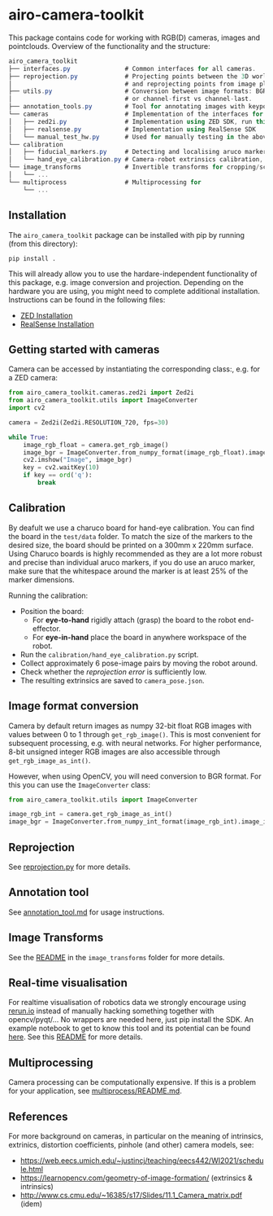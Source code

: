 # airo-camera-toolkit
This package contains code for working with RGB(D) cameras, images and pointclouds.
Overview of the functionality and the structure:
```cs
airo_camera_toolkit
├── interfaces.py               # Common interfaces for all cameras.
├── reprojection.py             # Projecting points between the 3D world and images
│                               # and reprojecting points from image plane to world
├── utils.py                    # Conversion between image formats: BGR to RGB, int to float, etc.
│                               # or channel-first vs channel-last.
├── annotation_tools.py         # Tool for annotating images with keypoints, lines, etc.
└── cameras                     # Implementation of the interfaces for real cameras
│   ├── zed2i.py                # Implementation using ZED SDK, run this file to test your ZED Installation
│   ├── realsense.py            # Implementation using RealSense SDK
│   └── manual_test_hw.py       # Used for manually testing in the above implementations.
└── calibration
│   ├── fiducial_markers.py     # Detecting and localising aruco markers and charuco boards
│   └── hand_eye_calibration.py # Camera-robot extrinsics calibration, eye-in-hand and eye-to-hand
└── image_transforms            # Invertible transforms for cropping/scaling images with keypoints
│   └── ...
└── multiprocess                # Multiprocessing for
    └── ...

```

## Installation
The `airo_camera_toolkit` package can be installed with pip by running (from this directory):
```
pip install .
```
This will already allow you to use the hardare-independent functionality of this package, e.g. image conversion and projection.
Depending on the hardware you are using, you might need to complete additional installation.
Instructions can be found in the following files:
* [ZED Installation](airo_camera_toolkit/cameras/zed_installation.md)
* [RealSense Installation](airo_camera_toolkit/cameras/realsense_installation.md)

## Getting started with cameras
Camera can be accessed by instantiating the corresponding class:, e.g. for a ZED camera:
```python
from airo_camera_toolkit.cameras.zed2i import Zed2i
from airo_camera_toolkit.utils import ImageConverter
import cv2

camera = Zed2i(Zed2i.RESOLUTION_720, fps=30)

while True:
    image_rgb_float = camera.get_rgb_image()
    image_bgr = ImageConverter.from_numpy_format(image_rgb_float).image_in_opencv_format
    cv2.imshow("Image", image_bgr)
    key = cv2.waitKey(10)
    if key == ord('q'):
        break
```

## Calibration
By deafult we use a charuco board for hand-eye calibration.
 You can find the board in the `test/data` folder.
 To match the size of the markers to the desired size, the board should be printed on a 300mm x 220mm surface.
 Using Charuco boards is highly recommended as they are a lot more robust and precise than individual aruco markers, if you do use an aruco marker, make sure that the whitespace around the marker is at least 25% of the marker dimensions.

Running the calibration:
* Position the board:
    * For **eye-to-hand** rigidly attach (grasp) the board to the robot end-effector.
    * For **eye-in-hand** place the board in anywhere workspace of the robot.
* Run the `calibration/hand_eye_calibration.py` script.
* Collect approximately 6 pose-image pairs by moving the robot around.
* Check whether the *reprojection error* is sufficiently low.
* The resulting extrinsics are saved to `camera_pose.json`.

## Image format conversion
Camera by default return images as numpy 32-bit float RGB images with values between 0 to 1 through `get_rgb_image()`.
This is most convenient for subsequent processing, e.g. with neural networks.
For higher performance, 8-bit unsigned integer RGB images are also accessible through `get_rgb_image_as_int()`.

However, when using OpenCV, you will need conversion to BGR format.
For this you can use the `ImageConverter` class:
```python
from airo_camera_toolkit.utils import ImageConverter

image_rgb_int = camera.get_rgb_image_as_int()
image_bgr = ImageConverter.from_numpy_int_format(image_rgb_int).image_in_opencv_format
```


## Reprojection

See [reprojection.py](./airo_camera_toolkit/reprojection.py) for more details.

## Annotation tool

See [annotation_tool.md](./airo_camera_toolkit/annotation_tool.md) for usage instructions.

## Image Transforms

See the [README](./airo_camera_toolkit/image_transforms/README.md) in the `image_transforms` folder for more details.

## Real-time visualisation
For realtime visualisation of robotics data we  strongly encourage using [rerun.io](https://www.rerun.io/) instead of manually hacking something together with opencv/pyqt/... No wrappers are needed here, just pip install the SDK. An example notebook to get to know this tool and its potential can be found [here](docs/rerun-zed-example.ipynb).
See this [README](./docs/rerun.md) for more details.

## Multiprocessing
Camera processing can be computationally expensive.
If this is a problem for your application, see [multiprocess/README.md](./airo_camera_toolkit/cameras/multiprocess/README.md).

## References
For more background on cameras, in particular on the meaning of intrinsics, extrinics, distortion coefficients, pinhole (and other) camera models, see:
 - https://web.eecs.umich.edu/~justincj/teaching/eecs442/WI2021/schedule.html
 - https://learnopencv.com/geometry-of-image-formation/ (extrinsics & intrinsics)
 - http://www.cs.cmu.edu/~16385/s17/Slides/11.1_Camera_matrix.pdf (idem)
